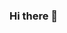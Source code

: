 ### Hi there 👋

<!--
**Rayan-Rasheed/Rayan-Rasheed** is a ✨ _special_ ✨ repository because its `README.md` (this file) appears on your GitHub profile.

Here are some ideas to get you started:

- 👋 Hi, I’m Rayan
- 🌱 I’m currently learning c++ and web development
- 💬 Ask me about c++
- 📫 How to reach me:You can contact me on rasheedrayan514@gmail.com
